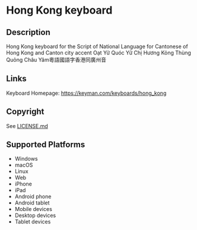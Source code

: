 Hong Kong keyboard
==============

Description
-----------
Hong Kong keyboard for the Script of National Language for Cantonese of Hong Kong and Canton city accent Oạt Yữ Quóc Yữ Chị Hương Kỏng Thùng Quỏng Châu Yâm粵語國語字香港同廣州音

Links
-----
Keyboard Homepage: https://keyman.com/keyboards/hong_kong

Copyright
---------
See [LICENSE.md](LICENSE.md)

Supported Platforms
-------------------
 * Windows
 * macOS
 * Linux
 * Web
 * iPhone
 * iPad
 * Android phone
 * Android tablet
 * Mobile devices
 * Desktop devices
 * Tablet devices

